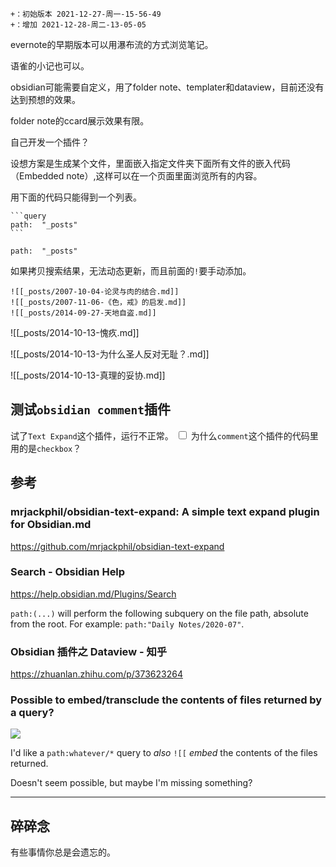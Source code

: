 ```version
+：初始版本 2021-12-27-周一-15-56-49 
+：增加 2021-12-28-周二-13-05-05
```

evernote的早期版本可以用瀑布流的方式浏览笔记。

语雀的小记也可以。

obsidian可能需要自定义，用了folder note、templater和dataview，目前还没有达到预想的效果。

folder note的ccard展示效果有限。

自己开发一个插件？


设想方案是生成某个文件，里面嵌入指定文件夹下面所有文件的嵌入代码（Embedded note）,这样可以在一个页面里面浏览所有的内容。

用下面的代码只能得到一个列表。

````
```query
path:  "_posts"
```
````

```query
path:  "_posts"
```
如果拷贝搜索结果，无法动态更新，而且前面的`!`要手动添加。

```obsidian wiki markdwon
![[_posts/2007-10-04-论灵与肉的结合.md]] 
![[_posts/2007-11-06-《色，戒》的启发.md]]
![[_posts/2014-09-27-天地自盗.md]]
```

![[_posts/2014-10-13-愧疚.md]]

![[_posts/2014-10-13-为什么圣人反对无耻？.md]]

![[_posts/2014-10-13-真理的妥协.md]]

## 测试`obsidian comment`插件
<label class="ob-comment" title="" style=""> 试了`Text Expand`这个插件，运行不正常。
 <input type="checkbox"> <span style=""> 为什么`comment`这个插件的代码里用的是`checkbox`？ </span></label>


## 参考
### mrjackphil/obsidian-text-expand: A simple text expand plugin for Obsidian.md
https://github.com/mrjackphil/obsidian-text-expand

### Search - Obsidian Help
https://help.obsidian.md/Plugins/Search

 `path:(...)` will perform the following subquery on the file path, absolute from the root. For example: `path:"Daily Notes/2020-07"`.

### Obsidian 插件之 Dataview - 知乎
https://zhuanlan.zhihu.com/p/373623264


### Possible to embed/transclude the contents of files returned by a query?

![](https://www.redditstatic.com/desktop2x/img/renderTimingPixel.png)

I'd like a `path:whatever/*` query to _also_ `![[` _embed_ the contents of the files returned.

Doesn't seem possible, but maybe I'm missing something?


---


## 碎碎念

有些事情你总是会遗忘的。